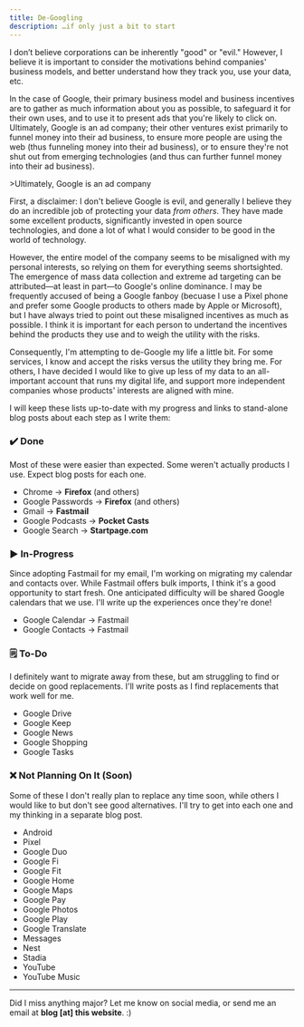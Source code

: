 ```yaml
---
title: De-Googling
description: …if only just a bit to start
---
```


I don’t believe corporations can be inherently "good" or "evil." However, I believe it is important to consider the motivations behind companies' business models, and better understand how they track you, use your data, etc.

In the case of Google, their primary business model and business incentives are to gather as much information about you as possible, to safeguard it for their own uses, and to use it to present ads that you're likely to click on. Ultimately, Google is an ad company; their other ventures exist primarily to funnel money into their ad business, to ensure more people are using the web (thus funneling money into their ad business), or to ensure they're not shut out from emerging technologies (and thus can further funnel money into their ad business).

<aside markdown="1">
>Ultimately, Google is an ad company
</aside>

First, a disclaimer: I don't believe Google is evil, and generally I believe they do an incredible job of protecting your data _from others_. They have made some excellent products, significantly invested in open source technologies, and done a lot of what I would consider to be good in the world of technology.

However, the entire model of the company seems to be misaligned with my personal interests, so relying on them for everything seems shortsighted. The emergence of mass data collection and extreme ad targeting can be attributed—at least in part—to Google's online dominance. I may be frequently accused of being a Google fanboy (becuase I use a Pixel phone and prefer some Google products to others made by Apple or Microsoft), but I have always tried to point out these misaligned incentives as much as possible. I think it is important for each person to undertand the incentives behind the products they use and to weigh the utility with the risks.

Consequently, I'm attempting to de-Google my life a little bit. For some services, I know and accept the risks versus the utility they bring me. For others, I have decided I would like to give up less of my data to an all-important account that runs my digital life, and support more independent companies whose products' interests are aligned with mine.

I will keep these lists up-to-date with my progress and links to stand-alone blog posts about each step as I write them:

### ✔️ Done

Most of these were easier than expected. Some weren't actually products I use. Expect blog posts for each one.

- Chrome → **Firefox** (and others)
- Google Passwords → **Firefox** (and others)
- Gmail → **Fastmail**
- Google Podcasts → **Pocket Casts**
- Google Search → **Startpage.com**

### ▶️ In-Progress

Since adopting Fastmail for my email, I'm working on migrating my calendar and contacts over. While Fastmail offers bulk imports, I think it's a good opportunity to start fresh. One anticipated difficulty will be shared Google calendars that we use. I'll write up the experiences once they're done!

- Google Calendar → Fastmail
- Google Contacts → Fastmail

### 🗒️ To-Do

I definitely want to migrate away from these, but am struggling to find or decide on good replacements. I'll write posts as I find replacements that work well for me.

- Google Drive
- Google Keep
- Google News
- Google Shopping
- Google Tasks

### ❌️ Not Planning On It (Soon)

Some of these I don't really plan to replace any time soon, while others I would like to but don't see good alternatives. I'll try to get into each one and my thinking in a separate blog post.

- Android
- Pixel
- Google Duo
- Google Fi
- Google Fit
- Google Home
- Google Maps
- Google Pay
- Google Photos
- Google Play
- Google Translate
- Messages
- Nest
- Stadia
- YouTube
- YouTube Music

---

Did I miss anything major? Let me know on social media, or send me an email at **blog [at] this website**. :)
